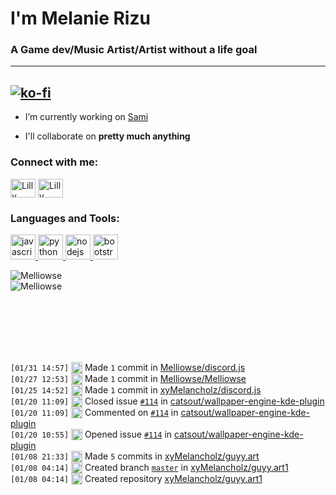# I'm Melanie Rizu #
### A Game dev/Music Artist/Artist without a life goal ###
---
[![ko-fi](https://ko-fi.com/img/githubbutton_sm.svg)](https://ko-fi.com/J3J25996L)
---
- I’m currently working on [Sami](https://samidb.xyz/)

- I'll collaborate on **pretty much anything**

<p align="left">
<h3 align="left">Connect with me:</h3>
<a href="https://twitter.com/melliowse" target="blank"><img align="center" src="https://cdn.jsdelivr.net/npm/simple-icons@3.0.1/icons/twitter.svg" alt="Lilly Rizuri" height="30" width="40" /></a>
<a href="https://www.youtube.com/c/melliowse" target="blank"><img align="center" src="https://cdn.jsdelivr.net/npm/simple-icons@3.0.1/icons/youtube.svg" alt="Lilly Rizuri" height="30" width="40" /></a>
</p>

<h3 align="left">
  Languages and Tools:
</h3>
<p align="left">
  <a href="https://developer.mozilla.org/en-US/docs/Web/JavaScript" target="_blank">
    <img src="https://upload.wikimedia.org/wikipedia/commons/6/6a/JavaScript-logo.png" alt="javascript" width="40" height="40"/>
  </a>
  <a href="https://www.python.org" target="_blank">
    <img src="http://clipart-library.com/images_k/python-logo-transparent/python-logo-transparent-5.png" alt="python" width="40" height="40"/>
  </a>
  <a href="https://nodejs.org" target="_blank">
    <img src="https://nodejs.org/static/images/logo-hexagon.png" alt="nodejs" width="40" height="40"/>
  </a>
  <a href="https://getbootstrap.com" target="_blank">
    <img src="https://cdn.freebiesupply.com/logos/large/2x/bootstrap-4-logo-png-transparent.png" alt="bootstrap" width="40" height="40"/>
  </a>
</p>

<p>
  <img align="center" src="https://github-readme-stats.vercel.app/api?username=melliowse&theme=nord&show_icons=true" alt="Melliowse" />
  <br>
  <img align="left" src="https://github-readme-stats.vercel.app/api/top-langs/?username=melliowse&theme=nord&layout=compact" alt="Melliowse" />
</p>
<br />  
<br />  
<br />  
<br />  
<br />  
<br />  

 <!--START_SECTION:activity-->
`[01/31 14:57]` <img alt="📝" src="https://github.com/cheesits456/github-activity-readme/raw/master/icons/commit.png" align="top" height="18"> Made `1` commit in [Melliowse/discord.js](https://github.com/Melliowse/discord.js)  
`[01/27 12:53]` <img alt="📝" src="https://github.com/cheesits456/github-activity-readme/raw/master/icons/commit.png" align="top" height="18"> Made `1` commit in [Melliowse/Melliowse](https://github.com/Melliowse/Melliowse)  
`[01/25 14:52]` <img alt="📝" src="https://github.com/cheesits456/github-activity-readme/raw/master/icons/commit.png" align="top" height="18"> Made `1` commit in [xyMelancholz/discord.js](https://github.com/xyMelancholz/discord.js)  
`[01/20 11:09]` <img alt="❗️" src="https://github.com/cheesits456/github-activity-readme/raw/master/icons/issue.png" align="top" height="18"> Closed issue [`#114`](https://github.com//catsout/wallpaper-engine-kde-plugin/issues/114 'CMake error') in [catsout/wallpaper-engine-kde-plugin](https://github.com/catsout/wallpaper-engine-kde-plugin)  
`[01/20 11:09]` <img alt="🗣" src="https://github.com/cheesits456/github-activity-readme/raw/master/icons/comment.png" align="top" height="18"> Commented on [`#114`](https://github.com//catsout/wallpaper-engine-kde-plugin/issues/114 'CMake error') in [catsout/wallpaper-engine-kde-plugin](https://github.com/catsout/wallpaper-engine-kde-plugin)  
`[01/20 10:55]` <img alt="❗️" src="https://github.com/cheesits456/github-activity-readme/raw/master/icons/issue.png" align="top" height="18"> Opened issue [`#114`](https://github.com//catsout/wallpaper-engine-kde-plugin/issues/114 'CMake warning') in [catsout/wallpaper-engine-kde-plugin](https://github.com/catsout/wallpaper-engine-kde-plugin)  
`[01/08 21:33]` <img alt="📝" src="https://github.com/cheesits456/github-activity-readme/raw/master/icons/commit.png" align="top" height="18"> Made `5` commits in [xyMelancholz/guyy.art](https://github.com/xyMelancholz/guyy.art)  
`[01/08 04:14]` <img alt="📂" src="https://github.com/cheesits456/github-activity-readme/raw/master/icons/create-branch.png" align="top" height="18"> Created branch [`master`](https://github.com/xyMelancholz/guyy.art1/tree/master) in [xyMelancholz/guyy.art1](https://github.com/xyMelancholz/guyy.art1)  
`[01/08 04:14]` <img alt="➕" src="https://github.com/cheesits456/github-activity-readme/raw/master/icons/create-repo.png" align="top" height="18"> Created repository [xyMelancholz/guyy.art1](https://github.com/xyMelancholz/guyy.art1)  

</details>
<!--END_SECTION:activity-->
